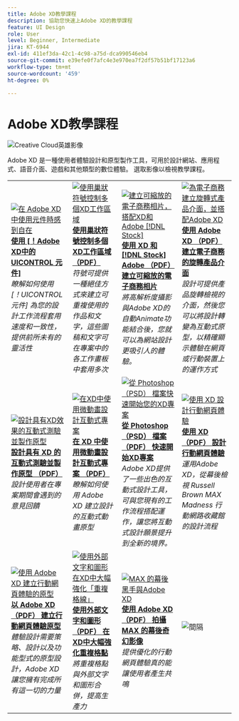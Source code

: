 ```yaml
---
title: Adobe XD教學課程
description: 協助您快速上Adobe XD的教學課程
feature: UI Design
role: User
level: Beginner, Intermediate
jira: KT-6944
exl-id: 411ef3da-42c1-4c98-a75d-dca990546eb4
source-git-commit: e39efe0f7afc4e3e970ea7f2df57b51bf17123a6
workflow-type: tm+mt
source-wordcount: '459'
ht-degree: 0%

---
```


# Adobe XD教學課程

![Creative Cloud英雄影像](../assets/XD.jpg)

Adobe XD 是一種使用者體驗設計和原型製作工具，可用於設計網站、應用程式、語音介面、遊戲和其他類型的數位體驗。 選取影像以檢視教學課程。

<table>
<tr>
 <td>
   <a href="components.md">
      <img alt="在 Adobe XD 中使用元件時感到自在" src="assets/Componentsxd.jpg" />
   </a>
    <div>
   <a href="components.md"><strong>使用 [！Adobe XD中的 UICONTROL 元件]</strong></a>
    </div>
    <em>瞭解如何使用 [！UICONTROL 元件] 為您的設計工作流程套用速度和一致性，提供前所未有的靈活性</em>
    <br>
  </td>
  <td>
   <a href="assets/ControlMultipleXDArtboardswithNestedSymbols.pdf" target="_blank">
      <img alt="使用巢狀符號控制多個XD工作區域" src="assets/ControlMultipleXDArtboardswithNestedSymbols.jpg" />
   </a>
    <div>
   <a href="assets/ControlMultipleXDArtboardswithNestedSymbols.pdf" target="_blank"><strong>使用巢狀符號控制多個XD工作區域 （PDF）</strong></a>
    </div>
    <em>符號可提供一種絕佳方式來建立可重複使用的作品和文字，這些圖稿和文字可在專案中的各工作畫板中套用多次</em>
    <br>
  </td>
  <td>
   <a href="assets/CreateaZoomableeCommercePhotowithXDandAdobeStock.pdf" target="_blank">
      <img alt="建立可縮放的電子商務相片，搭配XD和Adobe [!DNL Stock]" src="assets/CreateaZoomableeCommercePhotowithXDandAdobeStock.jpg" />
   </a>
    <div>
   <a href="assets/CreateaZoomableeCommercePhotowithXDandAdobeStock.pdf" target="_blank"><strong>使用 XD 和 [!DNL Stock] Adobe （PDF） 建立可縮放的電子商務相片</strong></a>
    </div>
    <em>將高解析度攝影與Adobe XD的自動Animate功能結合後，您就可以為網站設計更吸引人的體驗。</em>
    <br>
  </td>
  <td>
   <a href="assets/CreatingaRotatingProductInterfaceforECommercewithAdobeXD.pdf" target="_blank">
      <img alt="為電子商務建立旋轉式產品介面，並搭配Adobe XD" src="assets/CreatingaRotatingProductInterfaceforECommercewithAdobeXD.jpg" />
   </a>
    <div>
   <a href="assets/CreatingaRotatingProductInterfaceforECommercewithAdobeXD.pdf" target="_blank"><strong>使用 Adobe XD （PDF） 建立電子商務的旋轉產品介面</strong></a>
    </div>
    <em>設計可提供產品旋轉檢視的介面，然後您可以將設計轉變為互動式原型，以精確顯示體驗在網頁或行動裝置上的運作方式</em>
    <br>
  </td>
</tr>
<tr>
  <td>
   <a href="assets/DesignandPrototypeanInteractiveQuizwithXD.pdf" target="_blank">
      <img alt="設計具有XD效果的互動式測驗並製作原型" src="assets/DesignandPrototypeanInteractiveQuizwithXD.jpg" />
   </a>
    <div>
   <a href="assets/DesignandPrototypeanInteractiveQuizwithXD.pdf" target="_blank"><strong>設計具有 XD 的互動式測驗並製作原型 （PDF）</strong></a>
    </div>
    <em>設計使用者在專案期間會遇到的意見回饋</em>
    <br>
  </td>
  <td>
   <a href="assets/DesignInteractiveProjectswithMicroAnimationsinXD.pdf" target="_blank">
      <img alt="在XD中使用微動畫設計互動式專案" src="assets/DesignInteractiveProjectswithMicroAnimationsinXD.jpg" />
   </a>
    <div>
   <a href="assets/DesignInteractiveProjectswithMicroAnimationsinXD.pdf" target="_blank"><strong>在 XD 中使用微動畫設計互動式專案 （PDF）</strong></a>
    </div>
    <em>瞭解如何使用 Adobe XD 建立設計的互動式動畫原型</em>
    <br>
  </td>
  <td>
   <a href="assets/JumpstartyourXDProjectfromaPhotoshopFile.pdf" target="_blank">
      <img alt="從 Photoshop （PSD） 檔案快速開始您的XD專案" src="assets/JumpstartyourXDProjectfromaPhotoshopFile.jpg" />
   </a>
    <div>
   <a href="assets/JumpstartyourXDProjectfromaPhotoshopFile.pdf" target="_blank"><strong>從 Photoshop （PSD） 檔案 （PDF） 快速開始XD專案</strong></a>
    </div>
    <em>Adobe XD提供了一些出色的互動式設計工具，可與您現有的工作流程搭配運作，讓您將互動式設計願景提升到全新的境界。</em>
    <br>
  </td>
  <td>
   <a href="assets/MobileWebExperienceswithXD.pdf" target="_blank">
      <img alt="使用 XD 設計行動網頁體驗" src="assets/MobileWebExperienceswithXD.jpg" />
   </a>
    <div>
   <a href="assets/MobileWebExperienceswithXD.pdf" target="_blank"><strong>使用 XD （PDF） 設計行動網頁體驗</strong></a>
    </div>
    <em>運用Adobe XD，從幕後檢視 Russell Brown MAX Madness 行動網路收藏館的設計流程</em>
    <br>
  </td>
</tr>
<tr>
  <td>
   <a href="assets/PrototypeaMobileWebExperiencewithAdobeXD.pdf" target="_blank">
      <img alt="使用 Adobe XD 建立行動網頁體驗的原型" src="assets/PrototypeaMobileWebExperiencewithAdobeXD.jpg" />
   </a>
    <div>
   <a href="assets/PrototypeaMobileWebExperiencewithAdobeXD.pdf" target="_blank"><strong>以 Adobe XD （PDF） 建立行動網頁體驗原型</strong></a>
    </div>
    <em>體驗設計需要策略、設計以及功能型式的原型設計，Adobe XD讓您擁有完成所有這一切的力量</em>
    <br>
  </td>
  <td>
   <a href="assets/PrototypeaMobileWebExperiencewithAdobeXD.pdf" target="_blank">
      <img alt="使用外部文字和圖形在XD中大幅強化「重複格線」" src="assets/PrototypeaMobileWebExperiencewithAdobeXD.jpg" />
   </a>
    <div>
   <a href="assets/PrototypeaMobileWebExperiencewithAdobeXD.pdf" target="_blank"><strong>使用外部文字和圖形 （PDF） 在XD中大幅強化重複格點</strong></a>
    </div>
    <em>將重複格點與外部文字和圖形合併，提高生產力</em>
    <br>
  </td>
  <td>
   <a href="assets/BehindtheScenesofMAXMadnesswithAdobeXD.pdf" target="_blank">
      <img alt="MAX 的幕後黑手與Adobe XD" src="assets/BehindtheScenesofMAXMadnesswithAdobeXD.jpg" />
   </a>
    <div>
   <a href="assets/BehindtheScenesofMAXMadnesswithAdobeXD.pdf" target="_blank"><strong>使用 Adobe XD （PDF） 拍攝 MAX 的幕後奇幻影像</strong></a>
    </div>
    <em>提供優化的行動網頁體驗真的能讓使用者產生共鳴</em>
    <br>
  </td>
  <td>
    <img alt="間隔" src="../assets/Whitespacer.png" />
    <div>
    <br>
  </td>
</tr>
</table>
